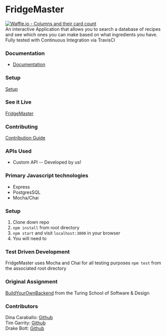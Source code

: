 # FridgeMaster
[![Waffle.io - Columns and their card count](https://badge.waffle.io/bottd/fridgemaster.svg?columns=all)](https://waffle.io/bottd/fridgemaster)<br>
 An interactive Application that allows you to search a database of recipes and see which ones you can make based on what ingredients you have. Fully tested with Continuous Integration via TravisCI
 
### Documentation

* [Documentation](https://github.com/bottd/fridgemaster/blob/master/DOCUMENTATION.md)

### Setup

[Setup](https://github.com/bottd/fridgemaster/blob/master/GETTING_STARTED.md)

### See it Live
[FridgeMaster](https://fridgemaster.herokuapp.com/api/v1)

### Contributing
[Contribution Guide](https://github.com/bottd/fridgemaster/blob/master/CONTRIBUTING.md)

### APIs Used
* Custom API -- Developed by us!

### Primary Javascript technologies
* Express
* PostgresSQL
* Mocha/Chai

### Setup

1. Clone down repo
2. `npm install` from root directory
3. `npm start` and visit `localhost:3000` in your browser
4. You will need to 

### Test Driven Development

FridgeMaster uses Mocha and Chai for all testing purposes
`npm test` from the associated root directory

### Original Assignment

[BuildYourOwnBackend](http://frontend.turing.io/projects/build-your-own-backend.html) from the Turing School of Software & Design

### Contributors

Dina Caraballo: [Github](https://github.com/djcaraballo)<br>
Tim Garrity: [Github](https://github.com/Salamandastron1)<br>
Drake Bott: [Github](https://github.com/bottd)
